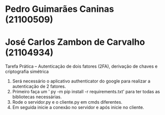 

# Pedro Guimarães Caninas (21100509)

# José Carlos Zambon de Carvalho (21104934)



Tarefa Prática – Autenticação de dois fatores (2FA), derivação de chaves e
criptografia simétrica

1. Será necessário o aplicativo authenticator do google para realizar a autenticação de 2 fatores.
2. Primeiro faça um ' py -m pip install -r requirements.txt' para ter todas as bibliotecas necessárias.
3. Rode o servidor.py e o cliente.py em cmds diferentes.
4. Em seguida inicie a conexão no servidor e após inicie no cliente.
